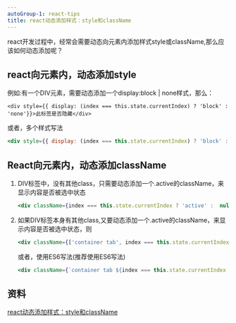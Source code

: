 ```yaml
---
autoGroup-1: react-tips
title: react动态添加样式：style和className
---
```

react开发过程中，经常会需要动态向元素内添加样式style或className,那么应该如何动态添加呢？

## react向元素内，动态添加style
例如:有一个DIV元素，需要动态添加一个display:block | none样式，那么：
```JSX
<div style={{ display: (index === this.state.currentIndex) ? 'block' : 'none'}}>此标签是否隐藏</div>
```
或者，多个样式写法
```jsx
<div style={{ display: (index === this.state.currentIndex) ? 'block' : 'none', color: 'red'}}>此标签是否隐藏</div>
```
## React向元素内，动态添加className
1. DIV标签中，没有其他class，只需要动态添加一个.active的className，来显示内容是否被选中状态

    ```jsx
    <div className={index === this.state.currentIndex ? 'active' :  null}>此标签是否选中</div>
    ```
2. 如果DIV标签本身有其他class,又要动态添加一个.active的className，来显示内容是否被选中状态，则

    ```jsx
    <div className={['container tab', index === this.state.currentIndex ? 'active : null'].join(' ')}>此标签是否选中</div>
    ```
    或者，使用ES6写法(推荐使用ES6写法)
    ```jsx
    <div className={`container tab ${index === this.state.currentIndex ? 'active' : null}`}>此标签是否选中</div>
    ```

## 资料
[react动态添加样式：style和className](https://blog.csdn.net/suwyer/article/details/81481507)